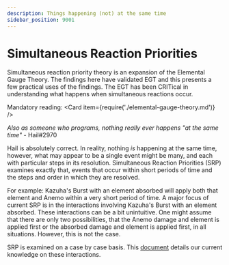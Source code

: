 ```yaml
---
description: Things happening (not) at the same time
sidebar_position: 9001
---
```


# Simultaneous Reaction Priorities

Simultaneous reaction priority theory is an expansion of the Elemental Gauge Theory. The findings here have validated EGT and this presents a few practical uses of the findings. The EGT has been CRITical in understanding what happens when simultaneous reactions occur.

Mandatory reading:
<Card item={require('./elemental-gauge-theory.md')} />

_Also as someone who programs, nothing really ever happens "at the same time"_ - Hail\#2970

Hail is absolutely correct. In reality, nothing _is_ happening at the same time, however, what may appear to be a single event
might be many, and each with particular steps in its resolution. Simultaneous Reaction Priorities (SRP) examines exactly that,
events that occur within short periods of time and the steps and order in which they are resolved.

For example: Kazuha's Burst with an element absorbed will apply both that element and Anemo within a very short period of time.
A major focus of current SRP is in the interactions involving Kazuha's Burst with an element absorbed. These interactions can be a bit
unintuitive. One might assume that there are only two possibilities, that the Anemo damage and element is applied first or the
absorbed damage and element is applied first, in all situations. However, this is not the case.

SRP is examined on a case by case basis. This [document](https://docs.google.com/document/d/1nz2SNxzzeujDnWQdrKEvJbECHASmwZk53On84BOymTQ/edit) details our current knowledge on these interactions.
